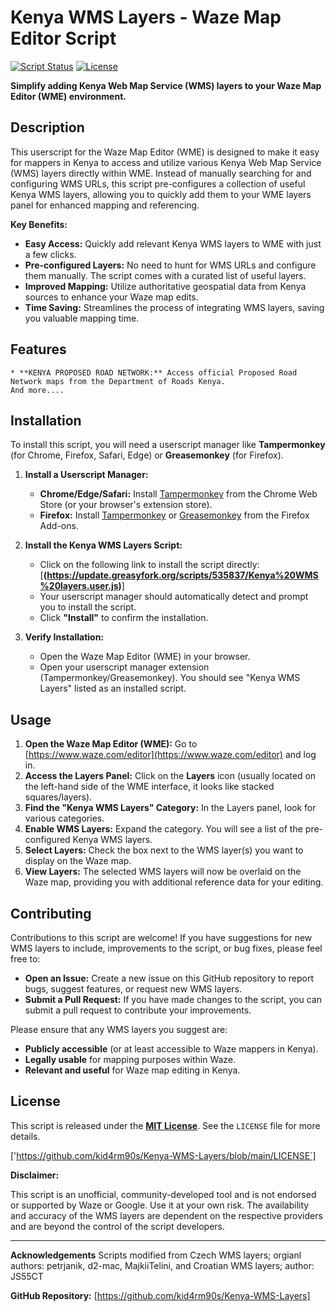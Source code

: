 # Kenya WMS Layers - Waze Map Editor Script

[![Script Status](https://img.shields.io/badge/Status-Active-brightgreen.svg)](https://github.com/kid4rm90s/Kenya-WMS-Layers)
[![License](https://img.shields.io/badge/License-MIT-blue.svg)](LICENSE)

**Simplify adding Kenya Web Map Service (WMS) layers to your Waze Map Editor (WME) environment.**

## Description

This userscript for the Waze Map Editor (WME) is designed to make it easy for mappers in Kenya to access and utilize various Kenya Web Map Service (WMS) layers directly within WME. Instead of manually searching for and configuring WMS URLs, this script pre-configures a collection of useful Kenya WMS layers, allowing you to quickly add them to your WME layers panel for enhanced mapping and referencing.

**Key Benefits:**

* **Easy Access:** Quickly add relevant Kenya WMS layers to WME with just a few clicks.
* **Pre-configured Layers:** No need to hunt for WMS URLs and configure them manually. The script comes with a curated list of useful layers.
* **Improved Mapping:** Utilize authoritative geospatial data from Kenya sources to enhance your Waze map edits.
* **Time Saving:** Streamlines the process of integrating WMS layers, saving you valuable mapping time.

## Features

    * **KENYA PROPOSED ROAD NETWORK:** Access official Proposed Road Network maps from the Department of Roads Kenya.
    And more....

## Installation

To install this script, you will need a userscript manager like **Tampermonkey** (for Chrome, Firefox, Safari, Edge) or **Greasemonkey** (for Firefox).

1. **Install a Userscript Manager:**
    * **Chrome/Edge/Safari:** Install [Tampermonkey](https://www.tampermonkey.net/) from the Chrome Web Store (or your browser's extension store).
    * **Firefox:** Install [Tampermonkey](https://www.tampermonkey.net/) or [Greasemonkey](https://addons.mozilla.org/en-US/firefox/addon/greasemonkey/) from the Firefox Add-ons.

2. **Install the Kenya WMS Layers Script:**
    * Click on the following link to install the script directly: [**(https://update.greasyfork.org/scripts/535837/Kenya%20WMS%20layers.user.js)**]
    * Your userscript manager should automatically detect and prompt you to install the script.
    * Click **"Install"** to confirm the installation.

3. **Verify Installation:**
    * Open the Waze Map Editor (WME) in your browser.
    * Open your userscript manager extension (Tampermonkey/Greasemonkey). You should see "Kenya WMS Layers" listed as an installed script.

## Usage

1. **Open the Waze Map Editor (WME):** Go to [https://www.waze.com/editor](https://www.waze.com/editor) and log in.
2. **Access the Layers Panel:** Click on the **Layers** icon (usually located on the left-hand side of the WME interface, it looks like stacked squares/layers).
3. **Find the "Kenya WMS Layers" Category:** In the Layers panel, look for various categories.
4. **Enable WMS Layers:** Expand the category. You will see a list of the pre-configured Kenya WMS layers.
5. **Select Layers:** Check the box next to the WMS layer(s) you want to display on the Waze map.
6. **View Layers:** The selected WMS layers will now be overlaid on the Waze map, providing you with additional reference data for your editing.

## Contributing

Contributions to this script are welcome! If you have suggestions for new WMS layers to include, improvements to the script, or bug fixes, please feel free to:

* **Open an Issue:**  Create a new issue on this GitHub repository to report bugs, suggest features, or request new WMS layers.
* **Submit a Pull Request:** If you have made changes to the script, you can submit a pull request to contribute your improvements.

Please ensure that any WMS layers you suggest are:

* **Publicly accessible** (or at least accessible to Waze mappers in Kenya).
* **Legally usable** for mapping purposes within Waze.
* **Relevant and useful** for Waze map editing in Kenya.

## License

This script is released under the [**MIT License**](LICENSE).  See the `LICENSE` file for more details.

['https://github.com/kid4rm90s/Kenya-WMS-Layers/blob/main/LICENSE`]

**Disclaimer:**

This script is an unofficial, community-developed tool and is not endorsed or supported by Waze or Google. Use it at your own risk. The availability and accuracy of the WMS layers are dependent on the respective providers and are beyond the control of the script developers.

---

**Acknowledgements** 
Scripts modified from Czech WMS layers; orgianl authors: petrjanik, d2-mac, MajkiiTelini, and Croatian WMS layers; author: JS55CT

**GitHub Repository:** [https://github.com/kid4rm90s/Kenya-WMS-Layers]